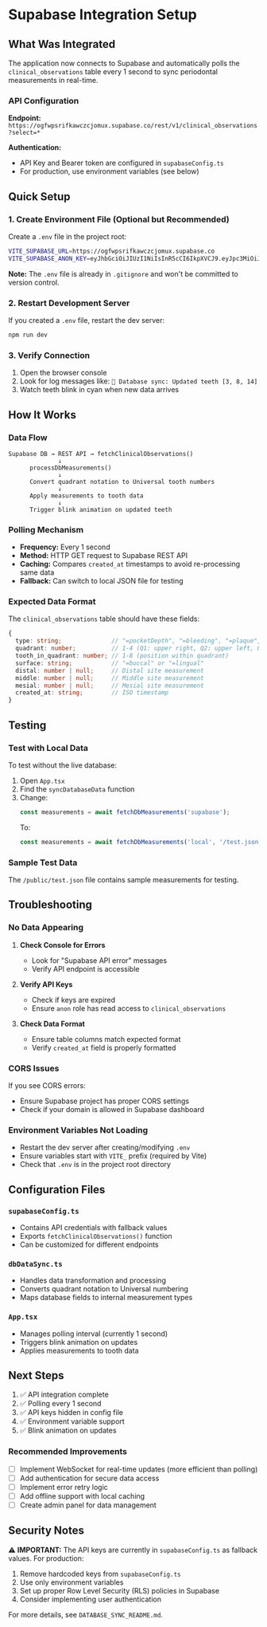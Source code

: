 # Supabase Integration Setup

## What Was Integrated

The application now connects to Supabase and automatically polls the `clinical_observations` table every 1 second to sync periodontal measurements in real-time.

### API Configuration

**Endpoint:** `https://ogfwpsrifkawczcjomux.supabase.co/rest/v1/clinical_observations?select=*`

**Authentication:** 
- API Key and Bearer token are configured in `supabaseConfig.ts`
- For production, use environment variables (see below)

## Quick Setup

### 1. Create Environment File (Optional but Recommended)

Create a `.env` file in the project root:

```bash
VITE_SUPABASE_URL=https://ogfwpsrifkawczcjomux.supabase.co
VITE_SUPABASE_ANON_KEY=eyJhbGciOiJIUzI1NiIsInR5cCI6IkpXVCJ9.eyJpc3MiOiJzdXBhYmFzZSIsInJlZiI6Im9nZndwc3JpZmthd2N6Y2pvbXV4Iiwicm9sZSI6ImFub24iLCJpYXQiOjE3NTk3NTgzMjEsImV4cCI6MjA3NTMzNDMyMX0.UmjPIVSXIbooNoK_sK_uoikKW2C_H3BHU4TU8OVizBk
```

**Note:** The `.env` file is already in `.gitignore` and won't be committed to version control.

### 2. Restart Development Server

If you created a `.env` file, restart the dev server:

```bash
npm run dev
```

### 3. Verify Connection

1. Open the browser console
2. Look for log messages like: `🔄 Database sync: Updated teeth [3, 8, 14]`
3. Watch teeth blink in cyan when new data arrives

## How It Works

### Data Flow

```
Supabase DB → REST API → fetchClinicalObservations()
              ↓
      processDbMeasurements()
              ↓
      Convert quadrant notation to Universal tooth numbers
              ↓
      Apply measurements to tooth data
              ↓
      Trigger blink animation on updated teeth
```

### Polling Mechanism

- **Frequency:** Every 1 second
- **Method:** HTTP GET request to Supabase REST API
- **Caching:** Compares `created_at` timestamps to avoid re-processing same data
- **Fallback:** Can switch to local JSON file for testing

### Expected Data Format

The `clinical_observations` table should have these fields:

```typescript
{
  type: string;              // "=pocketDepth", "=bleeding", "=plaque", "=recession"
  quadrant: number;          // 1-4 (Q1: upper right, Q2: upper left, Q3: lower left, Q4: lower right)
  tooth_in_quadrant: number; // 1-8 (position within quadrant)
  surface: string;           // "=buccal" or "=lingual"
  distal: number | null;     // Distal site measurement
  middle: number | null;     // Middle site measurement
  mesial: number | null;     // Mesial site measurement
  created_at: string;        // ISO timestamp
}
```

## Testing

### Test with Local Data

To test without the live database:

1. Open `App.tsx`
2. Find the `syncDatabaseData` function
3. Change:
   ```typescript
   const measurements = await fetchDbMeasurements('supabase');
   ```
   To:
   ```typescript
   const measurements = await fetchDbMeasurements('local', '/test.json');
   ```

### Sample Test Data

The `/public/test.json` file contains sample measurements for testing.

## Troubleshooting

### No Data Appearing

1. **Check Console for Errors**
   - Look for "Supabase API error" messages
   - Verify API endpoint is accessible

2. **Verify API Keys**
   - Check if keys are expired
   - Ensure `anon` role has read access to `clinical_observations`

3. **Check Data Format**
   - Ensure table columns match expected format
   - Verify `created_at` field is properly formatted

### CORS Issues

If you see CORS errors:
- Ensure Supabase project has proper CORS settings
- Check if your domain is allowed in Supabase dashboard

### Environment Variables Not Loading

- Restart the dev server after creating/modifying `.env`
- Ensure variables start with `VITE_` prefix (required by Vite)
- Check that `.env` is in the project root directory

## Configuration Files

### `supabaseConfig.ts`
- Contains API credentials with fallback values
- Exports `fetchClinicalObservations()` function
- Can be customized for different endpoints

### `dbDataSync.ts`
- Handles data transformation and processing
- Converts quadrant notation to Universal numbering
- Maps database fields to internal measurement types

### `App.tsx`
- Manages polling interval (currently 1 second)
- Triggers blink animation on updates
- Applies measurements to tooth data

## Next Steps

1. ✅ API integration complete
2. ✅ Polling every 1 second
3. ✅ API keys hidden in config file
4. ✅ Environment variable support
5. ✅ Blink animation on updates

### Recommended Improvements

- [ ] Implement WebSocket for real-time updates (more efficient than polling)
- [ ] Add authentication for secure data access
- [ ] Implement error retry logic
- [ ] Add offline support with local caching
- [ ] Create admin panel for data management

## Security Notes

⚠️ **IMPORTANT:** The API keys are currently in `supabaseConfig.ts` as fallback values. For production:

1. Remove hardcoded keys from `supabaseConfig.ts`
2. Use only environment variables
3. Set up proper Row Level Security (RLS) policies in Supabase
4. Consider implementing user authentication

For more details, see `DATABASE_SYNC_README.md`.

